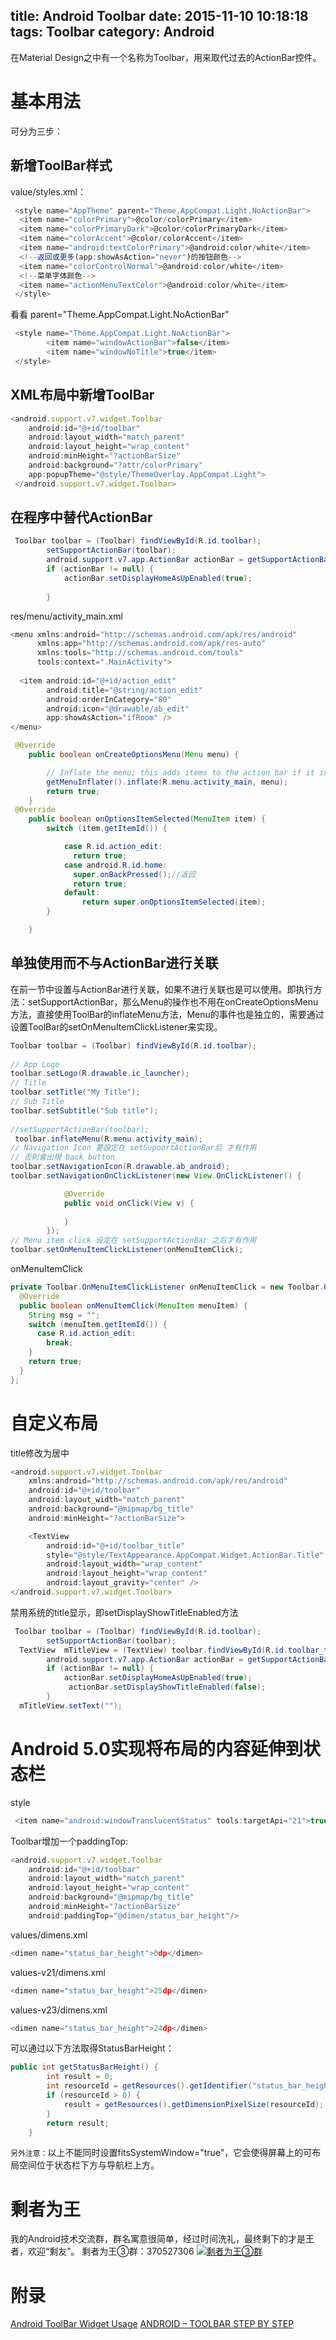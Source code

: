 title: Android Toolbar
date: 2015-11-10 10:18:18
tags: Toolbar
category: Android
---
在Material Design之中有一个名称为Toolbar，用来取代过去的ActionBar控件。
# 基本用法
可分为三步：
## 新增ToolBar样式
value/styles.xml：
```js
 <style name="AppTheme" parent="Theme.AppCompat.Light.NoActionBar">
  <item name="colorPrimary">@color/colorPrimary</item>
  <item name="colorPrimaryDark">@color/colorPrimaryDark</item>
  <item name="colorAccent">@color/colorAccent</item>
  <item name="android:textColorPrimary">@android:color/white</item>
  <!--返回或更多(app:showAsAction="never")的按钮颜色-->
  <item name="colorControlNormal">@android:color/white</item>
  <!--菜单字体颜色-->
  <item name="actionMenuTextColor">@android:color/white</item>
 </style>
```
看看 parent="Theme.AppCompat.Light.NoActionBar"
```js
 <style name="Theme.AppCompat.Light.NoActionBar">
        <item name="windowActionBar">false</item>
        <item name="windowNoTitle">true</item>
 </style>
```
<!--more-->
## XML布局中新增ToolBar
```js
<android.support.v7.widget.Toolbar 
    android:id="@+id/toolbar"
    android:layout_width="match_parent"
    android:layout_height="wrap_content"
    android:minHeight="?actionBarSize"
    android:background="?attr/colorPrimary"
    app:popupTheme="@style/ThemeOverlay.AppCompat.Light">
 </android.support.v7.widget.Toolbar>
```
## 在程序中替代ActionBar
```java
 Toolbar toolbar = (Toolbar) findViewById(R.id.toolbar);
        setSupportActionBar(toolbar);
        android.support.v7.app.ActionBar actionBar = getSupportActionBar();
        if (actionBar != null) {
            actionBar.setDisplayHomeAsUpEnabled(true);
             
        }
```
res/menu/activity_main.xml
```js
<menu xmlns:android="http://schemas.android.com/apk/res/android"
      xmlns:app="http://schemas.android.com/apk/res-auto"
      xmlns:tools="http://schemas.android.com/tools"
      tools:context=".MainActivity">
 
  <item android:id="@+id/action_edit"
        android:title="@string/action_edit"
        android:orderInCategory="80"
        android:icon="@drawable/ab_edit"
        app:showAsAction="ifRoom" />
</menu>
```

```java
 @Override
    public boolean onCreateOptionsMenu(Menu menu) {

        // Inflate the menu; this adds items to the action bar if it is present.
        getMenuInflater().inflate(R.menu.activity_main, menu);
        return true;
    }
 @Override
    public boolean onOptionsItemSelected(MenuItem item) {
        switch (item.getItemId()) {

            case R.id.action_edit:
              return true;
            case android.R.id.home:
              super.onBackPressed();//返回
              return true;
            default:
                return super.onOptionsItemSelected(item);
        }

    }
```
## 单独使用而不与ActionBar进行关联
在前一节中设置与ActionBar进行关联，如果不进行关联也是可以使用。即执行方法：setSupportActionBar，那么Menu的操作也不用在onCreateOptionsMenu方法，直接使用ToolBar的inflateMenu方法，Menu的事件也是独立的，需要通过设置ToolBar的setOnMenuItemClickListener来实现。
```java
Toolbar toolbar = (Toolbar) findViewById(R.id.toolbar);
 
// App Logo
toolbar.setLogo(R.drawable.ic_launcher);
// Title
toolbar.setTitle("My Title");
// Sub Title
toolbar.setSubtitle("Sub title");
 
//setSupportActionBar(toolbar);
 toolbar.inflateMenu(R.menu.activity_main);
// Navigation Icon 要設定在 setSupoortActionBar后 才有作用
// 否則會出現 back button 
toolbar.setNavigationIcon(R.drawable.ab_android);
toolbar.setNavigationOnClickListener(new View.OnClickListener() {

            @Override
            public void onClick(View v) {
                
            }
        });
// Menu item click 设定在 setSupportActionBar 之后才有作用
toolbar.setOnMenuItemClickListener(onMenuItemClick);
```
onMenuItemClick
```java
private Toolbar.OnMenuItemClickListener onMenuItemClick = new Toolbar.OnMenuItemClickListener() {
  @Override
  public boolean onMenuItemClick(MenuItem menuItem) {
    String msg = "";
    switch (menuItem.getItemId()) {
      case R.id.action_edit:  
        break;
    }
    return true;
  }
};
```
# 自定义布局
 title修改为居中
```js
<android.support.v7.widget.Toolbar
    xmlns:android="http://schemas.android.com/apk/res/android"
    android:id="@+id/toolbar"
    android:layout_width="match_parent"
    android:background="@mipmap/bg_title"
    android:minHeight="?actionBarSize">

    <TextView
        android:id="@+id/toolbar_title"
        style="@style/TextAppearance.AppCompat.Widget.ActionBar.Title"
        android:layout_width="wrap_content"
        android:layout_height="wrap_content"
        android:layout_gravity="center" />
</android.support.v7.widget.Toolbar>
```

禁用系统的title显示，即setDisplayShowTitleEnabled方法
```java
 Toolbar toolbar = (Toolbar) findViewById(R.id.toolbar);
        setSupportActionBar(toolbar);
  TextView  mTitleView = (TextView) toolbar.findViewById(R.id.toolbar_title);
        android.support.v7.app.ActionBar actionBar = getSupportActionBar();
        if (actionBar != null) {
            actionBar.setDisplayHomeAsUpEnabled(true);
             actionBar.setDisplayShowTitleEnabled(false);
        }
  mTitleView.setText("");
```
# Android 5.0实现将布局的内容延伸到状态栏
style
```js 
 <item name="android:windowTranslucentStatus" tools:targetApi="21">true</item>
```
Toolbar增加一个paddingTop:
```js
<android.support.v7.widget.Toolbar 
    android:id="@+id/toolbar"
    android:layout_width="match_parent"
    android:layout_height="wrap_content"
    android:background="@mipmap/bg_title"
    android:minHeight="?actionBarSize"
    android:paddingTop="@dimen/status_bar_height"/>
```
values/dimens.xml
```js
<dimen name="status_bar_height">0dp</dimen>
```
values-v21/dimens.xml
```js
<dimen name="status_bar_height">25dp</dimen>
```
values-v23/dimens.xml
```js
<dimen name="status_bar_height">24dp</dimen>
```
可以通过以下方法取得StatusBarHeight：
```java
public int getStatusBarHeight() {
        int result = 0;
        int resourceId = getResources().getIdentifier("status_bar_height", "dimen", "android");
        if (resourceId > 0) {
            result = getResources().getDimensionPixelSize(resourceId);
        }
        return result;
    }
```
`另外注意：`以上不能同时设置fitsSystemWindow="true"，它会使得屏幕上的可布局空间位于状态栏下方与导航栏上方。

# 剩者为王
我的Android技术交流群，群名寓意很简单，经过时间洗礼，最终剩下的才是王者，欢迎“剩友”。
剩者为王③群：370527306 <a target="_blank" href="http://shang.qq.com/wpa/qunwpa?idkey=0a992ba077da4c8325cbfef1c9e81f0443ffb782a0f2135c1a8f7326baac58ac"><img border="0" src="http://pub.idqqimg.com/wpa/images/group.png" alt="剩者为王③群" title="剩者为王③群"></a>

# 附录
[Android ToolBar Widget Usage](http://blog.hwangjr.com/2015/07/10/Android-ToolBar-Widget-Usage/)
[ANDROID – TOOLBAR STEP BY STEP](http://blog.mosil.biz/2014/10/android-toolbar/)

